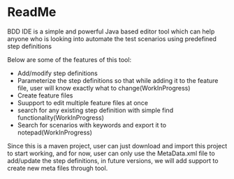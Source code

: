 # ReadMe
BDD IDE is a simple and powerful Java based editor tool which can help anyone who is looking into automate the test scenarios using predefined step definitions

Below are some of the features of this tool:
  - Add/modify step definitions
  - Parameterize the step definitions so that while adding it to the feature file, user will know exactly what to change(WorkInProgress)
  - Create feature files
  - Suupport to edit multiple feature files at once
  - search for any existing step definition with simple find functionality(WorkInProgress)
  - Search for scenarios with keywords and export it to notepad(WorkInProgress)

Since this is a maven project, user can just download and import this project to start working, and for now, user can only use the MetaData.xml file to add/update the step definitions, in future versions, we will add support to create new meta files through tool.